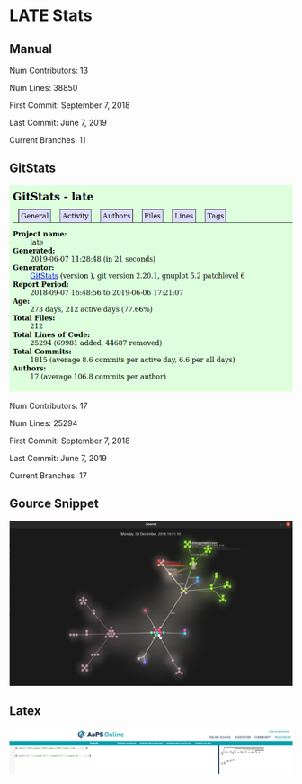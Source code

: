 # LATE Stats

## Manual
Num Contributors: 13

Num Lines: 38850

First Commit: September 7, 2018

Last Commit: June 7, 2019

Current Branches: 11

## GitStats

![GitStats](gitstats.png)

Num Contributors: 17

Num Lines: 25294

First Commit: September 7, 2018

Last Commit: June 7, 2019

Current Branches: 17

## Gource Snippet

![Gource](gource.png)

## Latex

![Latex](latex.png)
